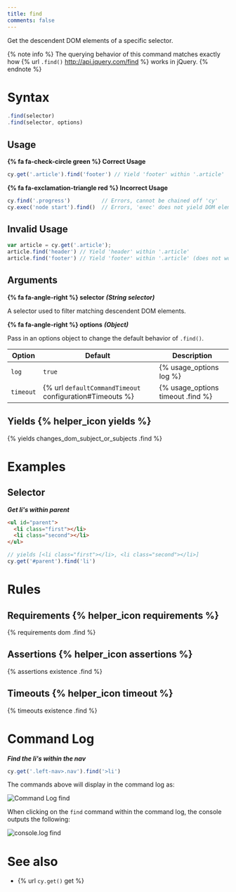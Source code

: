 ```yaml
---
title: find
comments: false
---
```


Get the descendent DOM elements of a specific selector.

{% note info %}
The querying behavior of this command matches exactly how {% url `.find()` http://api.jquery.com/find %} works in jQuery.
{% endnote %}

# Syntax

```javascript
.find(selector)
.find(selector, options)
```

## Usage

**{% fa fa-check-circle green %} Correct Usage**

```javascript
cy.get('.article').find('footer') // Yield 'footer' within '.article'
```

**{% fa fa-exclamation-triangle red %} Incorrect Usage**

```javascript
cy.find('.progress')          // Errors, cannot be chained off 'cy'
cy.exec('node start').find()  // Errors, 'exec' does not yield DOM element
```

## Invalid Usage

```javascript
var article = cy.get('.article');
article.find('header') // Yield 'header' within '.article'
article.find('footer') // Yield 'footer' within '.article' (does not work)
```

## Arguments

**{% fa fa-angle-right %} selector**  ***(String selector)***

A selector used to filter matching descendent DOM elements.

**{% fa fa-angle-right %} options**  ***(Object)***

Pass in an options object to change the default behavior of `.find()`.

Option | Default | Description
--- | --- | ---
`log` | `true` | {% usage_options log %}
`timeout` | {% url `defaultCommandTimeout` configuration#Timeouts %} | {% usage_options timeout .find %}

## Yields {% helper_icon yields %}

{% yields changes_dom_subject_or_subjects .find %}

# Examples

## Selector

***Get li's within parent***

```html
<ul id="parent">
  <li class="first"></li>
  <li class="second"></li>
</ul>
```

```javascript
// yields [<li class="first"></li>, <li class="second"></li>]
cy.get('#parent').find('li')
```

# Rules

## Requirements {% helper_icon requirements %}

{% requirements dom .find %}

## Assertions {% helper_icon assertions %}

{% assertions existence .find %}

## Timeouts {% helper_icon timeout %}

{% timeouts existence .find %}

# Command Log

***Find the li's within the nav***

```javascript
cy.get('.left-nav>.nav').find('>li')
```

The commands above will display in the command log as:

![Command Log find](/img/api/find/find-li-of-uls-in-test.png)

When clicking on the `find` command within the command log, the console outputs the following:

![console.log find](/img/api/find/find-in-console-shows-list-and-yields.png)

# See also

- {% url `cy.get()` get %}
